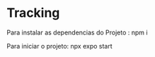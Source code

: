 # Tracking

Para instalar as dependencias do Projeto : npm i

Para iniciar o projeto: npx expo start
